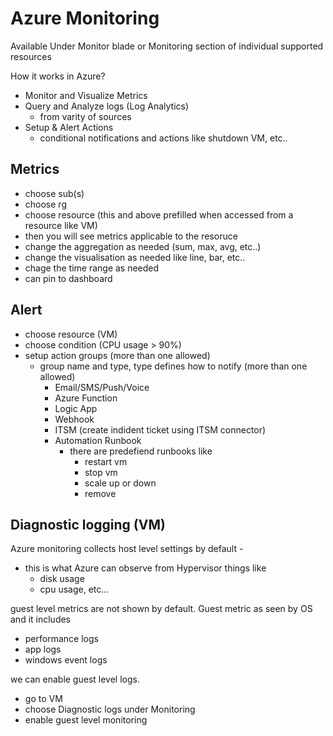 # Azure Monitoring

Available Under Monitor blade or Monitoring section of individual supported resources

How it works in Azure?

* Monitor and Visualize Metrics
* Query and Analyze logs (Log Analytics)
    * from varity of sources
* Setup & Alert Actions
    * conditional notifications and actions like shutdown VM, etc..

## Metrics

* choose sub(s)
* choose rg
* choose resource (this and above prefilled when accessed from a resource like VM)
* then you will see metrics applicable to the resoruce
* change the aggregation as needed (sum, max, avg, etc..)
* change the visualisation as needed like line, bar, etc..
* chage the time range as needed
* can pin to dashboard 



## Alert

* choose resource (VM)
* choose condition (CPU usage > 90%)
* setup action groups (more than one allowed)
    * group name and type, type defines how to notify (more than one allowed)
        * Email/SMS/Push/Voice
        * Azure Function
        * Logic App
        * Webhook
        * ITSM (create indident ticket using ITSM connector)
        * Automation Runbook
            * there are predefiend runbooks like
                * restart vm
                * stop vm
                * scale up or down
                * remove

## Diagnostic logging (VM)

Azure monitoring collects host level settings by default - 
* this is what Azure can observe from Hypervisor things like 
    * disk usage 
    * cpu usage, etc...

guest level metrics are not shown by default. Guest metric as seen by OS and it includes
* performance logs
* app logs
* windows event logs


we can enable guest level logs.
* go to VM
* choose Diagnostic logs under Monitoring
* enable guest level monitoring




